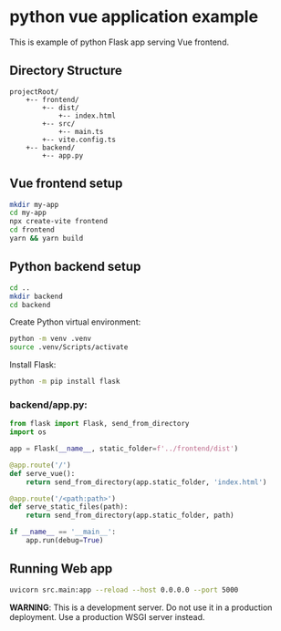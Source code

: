 # python vue application example

This is example of python Flask app serving Vue frontend.

## Directory Structure

```
projectRoot/
    +-- frontend/
        +-- dist/
            +-- index.html
        +-- src/
            +-- main.ts
        +-- vite.config.ts
    +-- backend/
        +-- app.py
```

## Vue frontend setup

```sh
mkdir my-app
cd my-app
npx create-vite frontend
cd frontend
yarn && yarn build
```

## Python backend setup

```sh
cd ..
mkdir backend
cd backend
```

Create Python virtual environment:

```sh
python -m venv .venv
source .venv/Scripts/activate
```

Install Flask:

```sh
python -m pip install flask
```

### backend/app.py:

```py
from flask import Flask, send_from_directory
import os

app = Flask(__name__, static_folder=f'../frontend/dist')

@app.route('/')
def serve_vue():
    return send_from_directory(app.static_folder, 'index.html')

@app.route('/<path:path>')
def serve_static_files(path):
    return send_from_directory(app.static_folder, path)

if __name__ == '__main__':
    app.run(debug=True)
```

## Running Web app

```sh
uvicorn src.main:app --reload --host 0.0.0.0 --port 5000
```

**WARNING**: This is a development server. Do not use it in a production deployment. Use a production WSGI server instead.
